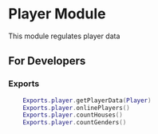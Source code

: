 # Player Module

This module regulates player data

## For Developers

### Exports
```LUA
    Exports.player.getPlayerData(Player)
    Exports.player.onlinePlayers()
    Exports.player.countHouses()
    Exports.player.countGenders()
```
